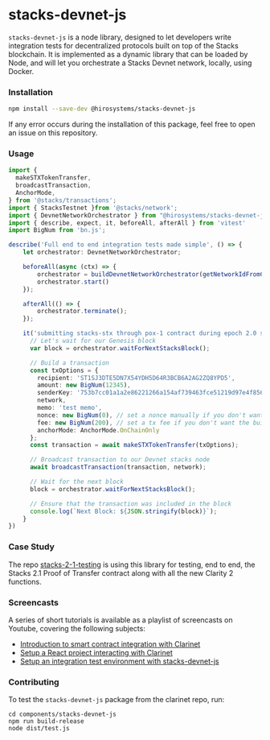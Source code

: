 # stacks-devnet-js

`stacks-devnet-js` is a node library, designed to let developers write integration tests for decentralized protocols built on top of the Stacks blockchain.
It is implemented as a dynamic library that can be loaded by Node, and will let you orchestrate a Stacks Devnet network, locally, using Docker.

### Installation

```bash
npm install --save-dev @hirosystems/stacks-devnet-js
```

If any error occurs during the installation of this package, feel free to open an issue on this repository.


### Usage

```typescript
import {
  makeSTXTokenTransfer,
  broadcastTransaction,
  AnchorMode,
} from '@stacks/transactions';
import { StacksTestnet }from '@stacks/network';
import { DevnetNetworkOrchestrator } from "@hirosystems/stacks-devnet-js";
import { describe, expect, it, beforeAll, afterAll } from 'vitest'
import BigNum from 'bn.js';

describe('Full end to end integration tests made simple', () => {
    let orchestrator: DevnetNetworkOrchestrator;

    beforeAll(async (ctx) => {
        orchestrator = buildDevnetNetworkOrchestrator(getNetworkIdFromCtx(ctx.id));
        orchestrator.start()
    });

    afterAll(() => {
        orchestrator.terminate();
    });

    it('submitting stacks-stx through pox-1 contract during epoch 2.0 should succeed', async () => {
      // Let's wait for our Genesis block
      var block = orchestrator.waitForNextStacksBlock();

      // Build a transaction
      const txOptions = {
        recipient: 'ST1SJ3DTE5DN7X54YDH5D64R3BCB6A2AG2ZQ8YPD5',
        amount: new BigNum(12345),
        senderKey: '753b7cc01a1a2e86221266a154af739463fce51219d97e4f856cd7200c3bd2a601',
        network,
        memo: 'test memo',
        nonce: new BigNum(0), // set a nonce manually if you don't want builder to fetch from a Stacks node
        fee: new BigNum(200), // set a tx fee if you don't want the builder to estimate
        anchorMode: AnchorMode.OnChainOnly
      };
      const transaction = await makeSTXTokenTransfer(txOptions);

      // Broadcast transaction to our Devnet stacks node
      await broadcastTransaction(transaction, network);

      // Wait for the next block
      block = orchestrator.waitForNextStacksBlock();

      // Ensure that the transaction was included in the block
      console.log(`Next Block: ${JSON.stringify(block)}`);
    }
})
```

### Case Study

The repo [stacks-2-1-testing](http://github.com/hirosystems/stacks-2-1-testing) is using this library for testing, end to end, the Stacks 2.1 Proof of Transfer contract along with all the new Clarity 2 functions.

### Screencasts

A series of short tutorials is available as a playlist of screencasts on Youtube, covering the following subjects:

- [Introduction to smart contract integration with Clarinet](https://youtu.be/pucJ_tOC3pk)
- [Setup a React project interacting with Clarinet](https://youtu.be/b7iipqzTUH8)
- [Setup an integration test environment with stacks-devnet-js](https://youtu.be/BqeL17m1dZk)

### Contributing
To test the `stacks-devnet-js` package from the clarinet repo, run:
```console
cd components/stacks-devnet-js
npm run build-release
node dist/test.js
```
